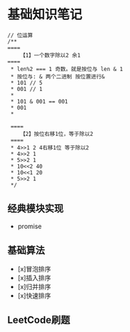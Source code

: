 # 基础知识笔记

```
// 位运算
/**
====
    【1】一个数字除以2 余1
====
 * len%2 === 1 奇数。就是按位与 len & 1
 * 按位与: & 两个二进制 按位置进行&
 * 101 // 5
 * 001 // 1
 * 
 * 101 & 001 == 001
 * 001
 * 

 ====
    【2】按位右移1位，等于除以2
 ====
 * 4>>1 2 4右移1位 等于除以2
 * 4>>2 1
 * 5>>2 1
 * 10<<2 40
 * 10<<1 20
 * 5>>2 1
 */
```

## 经典模块实现

- promise

## 基础算法

- [x]冒泡排序
- [x]插入排序
- [x]归并排序
- [x]快速排序

## LeetCode刷题

